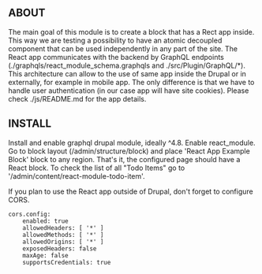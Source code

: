ABOUT
-------------
The main goal of this module is to create a block that has a Rect app inside.
This way we are testing a possibility to have an atomic decoupled component that can be used independently in any part of the site.
The React app communicates with the backend by GraphQL endpoints (./graphqls/react_module_schema.graphqls and ./src/Plugin/GraphQL/*).
This architecture can allow to the use of same app inside the Drupal or in externally, for example in mobile app.
The only difference is that we have to handle user authentication (in our case app will have site cookies).
Please check ./js/README.md for the app details.

INSTALL
-------------
Install and enable graphql drupal module, ideally ^4.8.
Enable react_module.
Go to block layout (/admin/structure/block) and place 'React App Example Block' block to any region.
That's it, the configured page should have a React block.
To check the list of all "Todo Items" go to '/admin/content/react-module-todo-item'.

If you plan to use the React app outside of Drupal, don't forget to configure CORS.
```
cors.config:
    enabled: true
    allowedHeaders: [ '*' ]
    allowedMethods: [ '*' ]
    allowedOrigins: [ '*' ]
    exposedHeaders: false
    maxAge: false
    supportsCredentials: true
```
